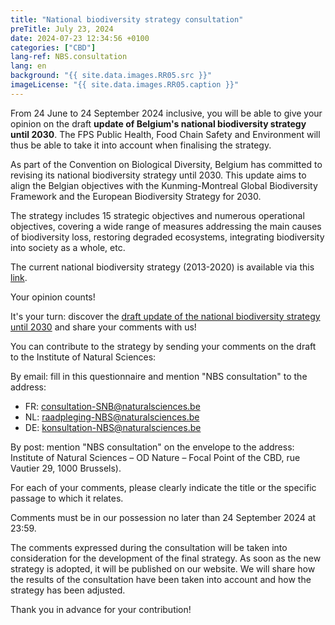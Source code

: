 ```yaml
---
title: "National biodiversity strategy consultation"
preTitle: July 23, 2024
date: 2024-07-23 12:34:56 +0100
categories: ["CBD"]
lang-ref: NBS.consultation
lang: en
background: "{{ site.data.images.RR05.src }}"
imageLicense: "{{ site.data.images.RR05.caption }}"
---
```


From 24 June to 24 September 2024 inclusive, you will be able to give your opinion on the draft **update of Belgium's national biodiversity strategy until 2030**. The FPS Public Health, Food Chain Safety and Environment will thus be able to take it into account when finalising the strategy.

As part of the Convention on Biological Diversity, Belgium has committed to revising its national biodiversity strategy until 2030. This update aims to align the Belgian objectives with the Kunming-Montreal Global Biodiversity Framework and the European Biodiversity Strategy for 2030.

The strategy includes 15 strategic objectives and numerous operational objectives, covering a wide range of measures addressing the main causes of biodiversity loss, restoring degraded ecosystems, integrating biodiversity into society as a whole, etc.

The current national biodiversity strategy (2013-2020) is available via this [link](https://www.biodiv.be/documents/BE-national-strategy).

Your opinion counts!

It's your turn: discover the [draft update of the national biodiversity strategy until 2030](https://www.health.belgium.be/fr/mise-jour-de-la-strategie-nationale-belge-pour-la-biodiversite-lhorizon-2030) and share your comments with us!

You can contribute to the strategy by sending your comments on the draft to the Institute of Natural Sciences:

By email: fill in this questionnaire and mention "NBS consultation" to the address:
* FR: consultation-SNB@naturalsciences.be
* NL: raadpleging-NBS@naturalsciences.be
* DE: konsultation-NBS@naturalsciences.be

By post: mention "NBS consultation" on the envelope to the address: Institute of Natural Sciences – OD Nature – Focal Point of the CBD, rue Vautier 29, 1000 Brussels).

For each of your comments, please clearly indicate the title or the specific passage to which it relates.

Comments must be in our possession no later than 24 September 2024 at 23:59.

The comments expressed during the consultation will be taken into consideration for the development of the final strategy. As soon as the new strategy is adopted, it will be published on our website. We will share how the results of the consultation have been taken into account and how the strategy has been adjusted.

Thank you in advance for your contribution!
